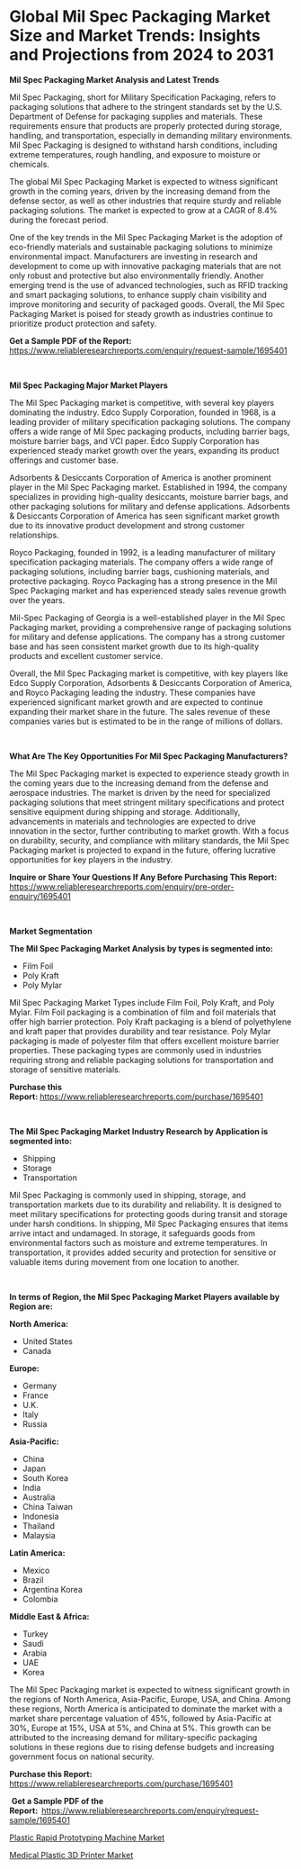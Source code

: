 <p><h1>Global Mil Spec Packaging Market Size and Market Trends: Insights and Projections from 2024 to 2031</h1></p><p><strong>Mil Spec Packaging Market Analysis and Latest Trends</strong></p>
<p><p>Mil Spec Packaging, short for Military Specification Packaging, refers to packaging solutions that adhere to the stringent standards set by the U.S. Department of Defense for packaging supplies and materials. These requirements ensure that products are properly protected during storage, handling, and transportation, especially in demanding military environments. Mil Spec Packaging is designed to withstand harsh conditions, including extreme temperatures, rough handling, and exposure to moisture or chemicals.</p><p>The global Mil Spec Packaging Market is expected to witness significant growth in the coming years, driven by the increasing demand from the defense sector, as well as other industries that require sturdy and reliable packaging solutions. The market is expected to grow at a CAGR of 8.4% during the forecast period.</p><p>One of the key trends in the Mil Spec Packaging Market is the adoption of eco-friendly materials and sustainable packaging solutions to minimize environmental impact. Manufacturers are investing in research and development to come up with innovative packaging materials that are not only robust and protective but also environmentally friendly. Another emerging trend is the use of advanced technologies, such as RFID tracking and smart packaging solutions, to enhance supply chain visibility and improve monitoring and security of packaged goods. Overall, the Mil Spec Packaging Market is poised for steady growth as industries continue to prioritize product protection and safety.</p></p>
<p><strong>Get a Sample PDF of the Report:&nbsp;</strong> <a href="https://www.reliableresearchreports.com/enquiry/request-sample/1695401">https://www.reliableresearchreports.com/enquiry/request-sample/1695401</a></p>
<p>&nbsp;</p>
<p><strong>Mil Spec Packaging Major Market Players</strong></p>
<p><p>The Mil Spec Packaging market is competitive, with several key players dominating the industry. Edco Supply Corporation, founded in 1968, is a leading provider of military specification packaging solutions. The company offers a wide range of Mil Spec packaging products, including barrier bags, moisture barrier bags, and VCI paper. Edco Supply Corporation has experienced steady market growth over the years, expanding its product offerings and customer base.</p><p>Adsorbents & Desiccants Corporation of America is another prominent player in the Mil Spec Packaging market. Established in 1994, the company specializes in providing high-quality desiccants, moisture barrier bags, and other packaging solutions for military and defense applications. Adsorbents & Desiccants Corporation of America has seen significant market growth due to its innovative product development and strong customer relationships.</p><p>Royco Packaging, founded in 1992, is a leading manufacturer of military specification packaging materials. The company offers a wide range of packaging solutions, including barrier bags, cushioning materials, and protective packaging. Royco Packaging has a strong presence in the Mil Spec Packaging market and has experienced steady sales revenue growth over the years.</p><p>Mil-Spec Packaging of Georgia is a well-established player in the Mil Spec Packaging market, providing a comprehensive range of packaging solutions for military and defense applications. The company has a strong customer base and has seen consistent market growth due to its high-quality products and excellent customer service.</p><p>Overall, the Mil Spec Packaging market is competitive, with key players like Edco Supply Corporation, Adsorbents & Desiccants Corporation of America, and Royco Packaging leading the industry. These companies have experienced significant market growth and are expected to continue expanding their market share in the future. The sales revenue of these companies varies but is estimated to be in the range of millions of dollars.</p></p>
<p>&nbsp;</p>
<p><strong>What Are The Key Opportunities For Mil Spec Packaging Manufacturers?</strong></p>
<p><p>The Mil Spec Packaging market is expected to experience steady growth in the coming years due to the increasing demand from the defense and aerospace industries. The market is driven by the need for specialized packaging solutions that meet stringent military specifications and protect sensitive equipment during shipping and storage. Additionally, advancements in materials and technologies are expected to drive innovation in the sector, further contributing to market growth. With a focus on durability, security, and compliance with military standards, the Mil Spec Packaging market is projected to expand in the future, offering lucrative opportunities for key players in the industry.</p></p>
<p><strong>Inquire or Share Your Questions If Any Before Purchasing This Report:</strong> <a href="https://www.reliableresearchreports.com/enquiry/pre-order-enquiry/1695401">https://www.reliableresearchreports.com/enquiry/pre-order-enquiry/1695401</a></p>
<p>&nbsp;</p>
<p><strong>Market Segmentation</strong></p>
<p><strong>The Mil Spec Packaging Market Analysis by types is segmented into:</strong></p>
<p><ul><li>Film Foil</li><li>Poly Kraft</li><li>Poly Mylar</li></ul></p>
<p><p>Mil Spec Packaging Market Types include Film Foil, Poly Kraft, and Poly Mylar. Film Foil packaging is a combination of film and foil materials that offer high barrier protection. Poly Kraft packaging is a blend of polyethylene and kraft paper that provides durability and tear resistance. Poly Mylar packaging is made of polyester film that offers excellent moisture barrier properties. These packaging types are commonly used in industries requiring strong and reliable packaging solutions for transportation and storage of sensitive materials.</p></p>
<p><strong>Purchase this Report:&nbsp;</strong><a href="https://www.reliableresearchreports.com/purchase/1695401">https://www.reliableresearchreports.com/purchase/1695401</a></p>
<p>&nbsp;</p>
<p><strong>The Mil Spec Packaging Market Industry Research by Application is segmented into:</strong></p>
<p><ul><li>Shipping</li><li>Storage</li><li>Transportation</li></ul></p>
<p><p>Mil Spec Packaging is commonly used in shipping, storage, and transportation markets due to its durability and reliability. It is designed to meet military specifications for protecting goods during transit and storage under harsh conditions. In shipping, Mil Spec Packaging ensures that items arrive intact and undamaged. In storage, it safeguards goods from environmental factors such as moisture and extreme temperatures. In transportation, it provides added security and protection for sensitive or valuable items during movement from one location to another.</p></p>
<p>&nbsp;</p>
<p><strong>In terms of Region, the Mil Spec Packaging Market Players available by Region are:</strong></p>
<p>
    <p> <strong> North America: </strong>
        <ul>
            <li>United States</li>
            <li>Canada</li>
        </ul>
        </p> 
    <p> <strong> Europe: </strong>
        <ul>
            <li>Germany</li>
            <li>France</li>
            <li>U.K.</li>
            <li>Italy</li>
            <li>Russia</li>
        </ul>
        </p> 
    <p> <strong> Asia-Pacific: </strong>
        <ul>
            <li>China</li>
            <li>Japan</li>
            <li>South Korea</li>
            <li>India</li>
            <li>Australia</li>
            <li>China Taiwan</li>
            <li>Indonesia</li>
            <li>Thailand</li>
            <li>Malaysia</li>
        </ul>
        </p> 
    <p> <strong> Latin America: </strong>
        <ul>
            <li>Mexico</li>
            <li>Brazil</li>
            <li>Argentina Korea</li>
            <li>Colombia</li>
        </ul>
        </p> 
    <p> <strong> Middle East & Africa: </strong>
        <ul>
            <li>Turkey</li>
            <li>Saudi</li>
            <li>Arabia</li>
            <li>UAE</li>
            <li>Korea</li>
        </ul>
    </p>
    </p>
<p><p>The Mil Spec Packaging market is expected to witness significant growth in the regions of North America, Asia-Pacific, Europe, USA, and China. Among these regions, North America is anticipated to dominate the market with a market share percentage valuation of 45%, followed by Asia-Pacific at 30%, Europe at 15%, USA at 5%, and China at 5%. This growth can be attributed to the increasing demand for military-specific packaging solutions in these regions due to rising defense budgets and increasing government focus on national security.</p></p>
<p><strong>Purchase this Report: </strong><a href="https://www.reliableresearchreports.com/purchase/1695401">https://www.reliableresearchreports.com/purchase/1695401</a></p>
<p>&nbsp;<strong>Get a Sample PDF of the Report:&nbsp;&nbsp;</strong><a href="https://www.reliableresearchreports.com/enquiry/request-sample/1695401">https://www.reliableresearchreports.com/enquiry/request-sample/1695401</a></p>
<p><strong></strong></p>
<p><p><a href="https://issuu.com/reportprime-2/docs/plastic-rapid-prototyping-machine-market-size-2030">Plastic Rapid Prototyping Machine Market</a></p><p><a href="https://issuu.com/reportprime-2/docs/medical-plastic-3d-printer-market-size-2030.pptx">Medical Plastic 3D Printer Market</a></p></p>